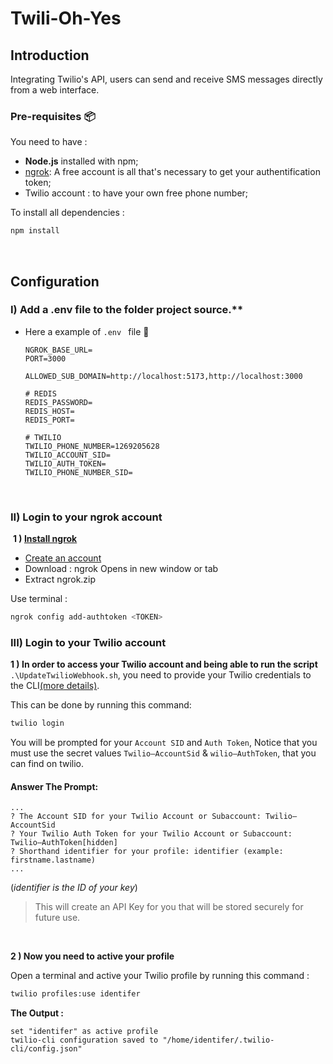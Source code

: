 # Twili-Oh-Yes 

## Introduction 
Integrating Twilio's API, users can send and receive SMS messages directly from a web interface. 


###  Pre-requisites :package:
You need to have :
* **Node.js** installed with npm;
* [ngrok](https://ngrok.com/download): A free account is all that's necessary to get your authentification token;
* Twilio account : to have your own free phone number;
‎ 

To install all dependencies :
```bash
npm install
``` 
‎
## Configuration 

### I) Add a .env file to the folder project source.**

- Here a example of `.env ` file 📄

    ```=
    NGROK_BASE_URL=
    PORT=3000

    ALLOWED_SUB_DOMAIN=http://localhost:5173,http://localhost:3000

    # REDIS
    REDIS_PASSWORD=
    REDIS_HOST=
    REDIS_PORT=

    # TWILIO
    TWILIO_PHONE_NUMBER=1269205628
    TWILIO_ACCOUNT_SID=
    TWILIO_AUTH_TOKEN=
    TWILIO_PHONE_NUMBER_SID=
    ```
‎ 
### II) Login to your ngrok account
‎ 
**1 ) [Install ngrok](https://ngrok.com/docs/getting-started/?os=linux)**
- [Create an account ](https://dashboard.ngrok.com/signup)
- Download : ngrok Opens in new window or tab
- Extract ngrok.zip

Use terminal :

```bash
ngrok config add-authtoken <TOKEN>
```

### III) Login to your Twilio account

**1 ) In order to access your Twilio account and being able to run the script** `.\UpdateTwilioWebhook.sh`, you need to provide your Twilio credentials to the CLI[(more details)](https://www.twilio.com/docs/twilio-cli/quickstart).

This can be done by running this command:
```bash
twilio login
```

You will be prompted for your `Account SID` and `Auth Token`, Notice that you must use the secret values `Twilio–AccountSid` & `wilio–AuthToken`, that you can find on twilio.

#### Answer The Prompt:
```
... 
? The Account SID for your Twilio Account or Subaccount: Twilio–AccountSid
? Your Twilio Auth Token for your Twilio Account or Subaccount: Twilio–AuthToken[hidden]
? Shorthand identifier for your profile: identifier (example: firstname.lastname)
...
```
(*identifier is the ID of your key*)

> This will create an API Key for you that will be stored securely for future use.

‎

**2 ) Now you need to active your profile**

Open a terminal and active your Twilio profile by running this command :
```bash
twilio profiles:use identifer
```

**The Output :**
```bash!
set "identifer" as active profile
twilio-cli configuration saved to "/home/identifer/.twilio-cli/config.json"

```
